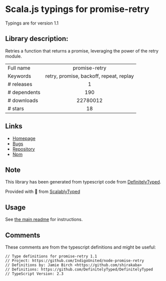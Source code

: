 
# Scala.js typings for promise-retry

Typings are for version 1.1

## Library description:
Retries a function that returns a promise, leveraging the power of the retry module.

|                    |                 |
| ------------------ | :-------------: |
| Full name          | promise-retry |
| Keywords           | retry, promise, backoff, repeat, replay |
| # releases         | 1 |
| # dependents       | 190 |
| # downloads        | 22780012 |
| # stars            | 18 |

## Links
- [Homepage](https://github.com/IndigoUnited/node-promise-retry#readme)
- [Bugs](https://github.com/IndigoUnited/node-promise-retry/issues/)
- [Repository](https://github.com/IndigoUnited/node-promise-retry)
- [Npm](https://www.npmjs.com/package/promise-retry)
    


## Note
This library has been generated from typescript code from [DefinitelyTyped](https://definitelytyped.org).

Provided with :purple_heart: from [ScalablyTyped](https://github.com/oyvindberg/ScalablyTyped)

## Usage
See [the main readme](../../readme.md) for instructions.

## Comments

These comments are from the typescript definitions and might be useful:
```
// Type definitions for promise-retry 1.1
// Project: https://github.com/IndigoUnited/node-promise-retry
// Definitions by: Jamie Birch <https://github.com/shirakaba>
// Definitions: https://github.com/DefinitelyTyped/DefinitelyTyped
// TypeScript Version: 2.3

```

